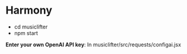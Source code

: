 # Harmony
- cd musiclifter
- npm start

**Enter your own OpenAI API key**:
In musiclifter/src/requests/configai.jsx
